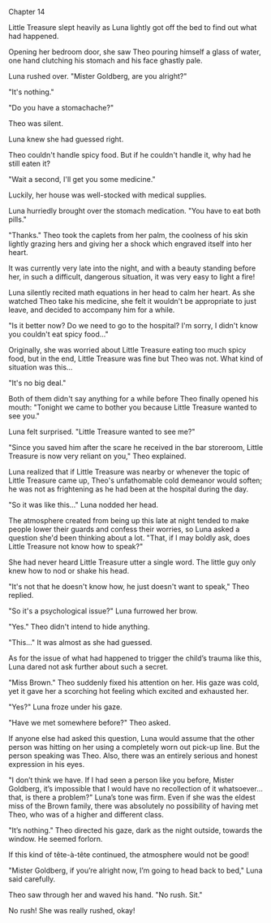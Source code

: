 Chapter 14

Little Treasure slept heavily as Luna lightly got off the bed to find out what had happened.


Opening her bedroom door, she saw Theo pouring himself a glass of water, one hand clutching his stomach and his face ghastly pale.


Luna rushed over. "Mister Goldberg, are you alright?"


"It's nothing."


"Do you have a stomachache?"


Theo was silent.


Luna knew she had guessed right.


Theo couldn't handle spicy food. But if he couldn't handle it, why had he still eaten it?


"Wait a second, I'll get you some medicine."


Luckily, her house was well-stocked with medical supplies.


Luna hurriedly brought over the stomach medication. "You have to eat both pills."


"Thanks." Theo took the caplets from her palm, the coolness of his skin lightly grazing hers and giving her a shock which engraved itself into her heart.


It was currently very late into the night, and with a beauty standing before her, in such a difficult, dangerous situation, it was very easy to light a fire!


Luna silently recited math equations in her head to calm her heart. As she watched Theo take his medicine, she felt it wouldn't be appropriate to just leave, and decided to accompany him for a while.


"Is it better now? Do we need to go to the hospital? I'm sorry, I didn't know you couldn't eat spicy food…"


Originally, she was worried about Little Treasure eating too much spicy food, but in the end, Little Treasure was fine but Theo was not. What kind of situation was this…


"It's no big deal."


Both of them didn't say anything for a while before Theo finally opened his mouth: "Tonight we came to bother you because Little Treasure wanted to see you."


Luna felt surprised. "Little Treasure wanted to see me?"


"Since you saved him after the scare he received in the bar storeroom, Little Treasure is now very reliant on you," Theo explained.


Luna realized that if Little Treasure was nearby or whenever the topic of Little Treasure came up, Theo's unfathomable cold demeanor would soften; he was not as frightening as he had been at the hospital during the day.


"So it was like this…" Luna nodded her head.


The atmosphere created from being up this late at night tended to make people lower their guards and confess their worries, so Luna asked a question she'd been thinking about a lot. "That, if I may boldly ask, does Little Treasure not know how to speak?"


She had never heard Little Treasure utter a single word. The little guy only knew how to nod or shake his head.


"It's not that he doesn't know how, he just doesn't want to speak," Theo replied.


"So it's a psychological issue?" Luna furrowed her brow.


"Yes." Theo didn't intend to hide anything.


"This…" It was almost as she had guessed.


As for the issue of what had happened to trigger the child’s trauma like this, Luna dared not ask further about such a secret.


"Miss Brown." Theo suddenly fixed his attention on her. His gaze was cold, yet it gave her a scorching hot feeling which excited and exhausted her.


"Yes?" Luna froze under his gaze.


"Have we met somewhere before?" Theo asked.


If anyone else had asked this question, Luna would assume that the other person was hitting on her using a completely worn out pick-up line. But the person speaking was Theo. Also, there was an entirely serious and honest expression in his eyes.


"I don’t think we have. If I had seen a person like you before, Mister Goldberg, it’s impossible that I would have no recollection of it whatsoever… that, is there a problem?" Luna’s tone was firm. Even if she was the eldest miss of the Brown family, there was absolutely no possibility of having met Theo, who was of a higher and different class.


"It’s nothing." Theo directed his gaze, dark as the night outside, towards the window. He seemed forlorn.


If this kind of tête-à-tête continued, the atmosphere would not be good!


"Mister Goldberg, if you’re alright now, I’m going to head back to bed," Luna said carefully.


Theo saw through her and waved his hand. "No rush. Sit."


No rush! She was really rushed, okay!


